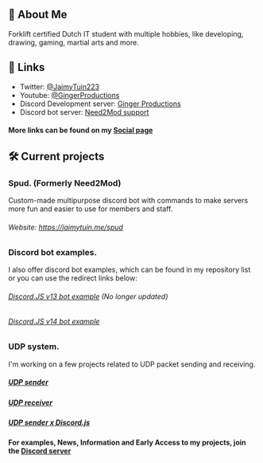 
## 🚀 About Me
Forklift certified Dutch IT student with multiple hobbies, like developing, drawing, gaming,  martial arts and more.


## 🔗 Links


- Twitter: [@JaimyTuin223](https://twitter.com/jaimytuin223)
- Youtube: [@GingerProductions](https://youtube.com/@GingerProductions)
- Discord Development server: [Ginger Productions](https://discord.gg/XeqteUmBen)
- Discord bot server: [Need2Mod support](https://discord.gg/D8ZcY8SJdy) 

#### More links can be found on my [Social page](https://jaimytuin.me/social)
## 🛠 Current projects
### Spud. (Formerly Need2Mod)
Custom-made multipurpose discord bot with commands to make servers more fun and easier to use for members and staff.
###### Website: https://jaimytuin.me/spud

### Discord bot examples.
I also offer discord bot examples, which can be found in my repository list or you can use the redirect links below:
###### [Discord.JS v13 bot example](https://github.com/JaimyTuin223/discord.js-v13-bot) (No longer updated)
###### [Discord.JS v14 bot example](https://github.com/JaimyTuin223/discord.js-v14-bot)

### UDP system.
I'm working on a few projects related to UDP packet sending and receiving.

##### [UDP sender](https://github.com/JaimyTuin223/UDP-sender)
##### [UDP receiver](https://github.com/JaimyTuin223/UDP-receiver)
##### [UDP sender x Discord.js](https://github.com/JaimyTuin223/udp-js)

#### For examples, News, Information and Early Access to my projects, join the [Discord server](https://discord.gg/XeqteUmBen)
